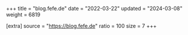 +++
title = "blog.fefe.de"
date = "2022-03-22"
updated = "2024-03-08"
weight = 6819

[extra]
source = "https://blog.fefe.de"
ratio = 100
size = 7
+++
